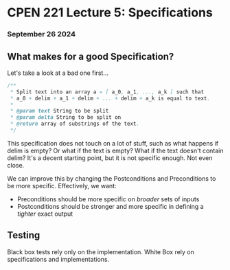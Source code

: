 # **CPEN 221 Lecture 5: Specifications**
### September 26 2024

## What makes for a good Specification?

Let's take a look at a bad one first...

``` java
/**
 * Split text into an array a = [ a_0, a_1, ..., a_k ] such that 
 * a_0 + delim + a_1 + delim + ... + delim + a_k is equal to text.
 * 
 * @param text String to be split
 * @param delta String to be split on
 * @return array of substrings of the text.
 */
```

This specification does not touch on a lot of stuff, such as what happens if delim is empty? Or what if the text is empty? What if the text doesn't contain delim? It's a decent starting point, but it is not specific enough. Not even close.

We can improve this by changing the Postconditions and Preconditions to be more specific. Effectively, we want:
- Preconditions should be more specific on *broader* sets of inputs
- Postconditions should be stronger and more specific in defining a *tighter* exact output

## Testing

Black box tests rely only on the implementation. White Box rely on specifications and implementations.